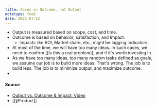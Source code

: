 ```yaml
---
title: Focus on Outcome, not Output
notetype: feed
date: 2021-07-22
---
```


- Output is measured based on scope, cost, and time. 
- Outcome is based on behavior, satisfaction, and Impact. 
	- Impacts like ROI, Market share, etc., might be lagging indicators. 
- At most of the time, we will have too many ideas. In such cases, we need to confirm [[Is this a real problem]], and if it's worth investing in. 
- As we have too many ideas, too many random tasks defined as goals, we assume our job is to build more ideas. That's wrong. The job is to build less. The job is to minimize output, and maximize outcome.
- 
#### Source
- [Output vs. Outcome & Impact: Video](https://vimeo.com/206617354)
- [[§Product]]